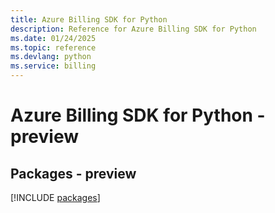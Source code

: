 ```yaml
---
title: Azure Billing SDK for Python
description: Reference for Azure Billing SDK for Python
ms.date: 01/24/2025
ms.topic: reference
ms.devlang: python
ms.service: billing
---
```

# Azure Billing SDK for Python - preview
## Packages - preview
[!INCLUDE [packages](billing-index.md)]